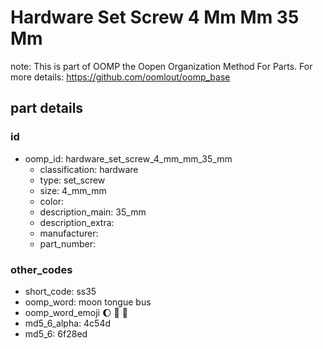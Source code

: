# Hardware Set Screw 4 Mm Mm 35 Mm  

note: This is part of OOMP the Oopen Organization Method For Parts. For more details: https://github.com/oomlout/oomp_base

##  part details





### id
* oomp_id: hardware_set_screw_4_mm_mm_35_mm
  * classification: hardware
  * type: set_screw
  * size: 4_mm_mm
  * color: 
  * description_main: 35_mm
  * description_extra: 
  * manufacturer: 
  * part_number: 

### other_codes
* short_code: ss35
* oomp_word: moon tongue bus
* oomp_word_emoji :moon: :tongue: :bus:
* md5_6_alpha: 4c54d
* md5_6: 6f28ed